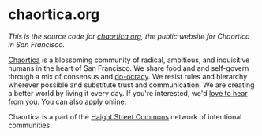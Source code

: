 # chaortica.org

*This is the source code for [chaortica.org](http://chaortica.org), the public website for Chaortica in San Francisco.*

[Chaortica](http://chaortica.org) is a blossoming community of radical, ambitious, and inquisitive humans in the heart of San Francisco. We share food and and self-govern through a mix of consensus and [do-ocracy](https://communitywiki.org/DoOcracy). We resist rules and hierarchy wherever possible and substitute trust and communication. We are creating a better world by living it every day. If you're interested, we'd [love to hear from you](https://chaortica.typeform.com/to/ZqMsFu). You can also [apply online](https://chaortica.typeform.com/to/YBr18i).

Chaortica is a part of the [Haight Street Commons](http://haight-st-commons.org) network of intentional communities.
